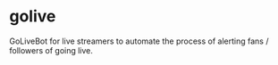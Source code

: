 # golive
GoLiveBot for live streamers to automate the process of alerting fans / followers of going live.
